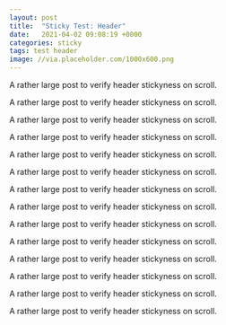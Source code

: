 ```yaml
---
layout: post
title:  "Sticky Test: Header"
date:   2021-04-02 09:08:19 +0000
categories: sticky
tags: test header
image: //via.placeholder.com/1000x600.png
---
```


A rather large post to verify header stickyness on scroll.

A rather large post to verify header stickyness on scroll.

A rather large post to verify header stickyness on scroll.

A rather large post to verify header stickyness on scroll.

A rather large post to verify header stickyness on scroll.

A rather large post to verify header stickyness on scroll.

A rather large post to verify header stickyness on scroll.

A rather large post to verify header stickyness on scroll.

A rather large post to verify header stickyness on scroll.

A rather large post to verify header stickyness on scroll.

A rather large post to verify header stickyness on scroll.

A rather large post to verify header stickyness on scroll.

A rather large post to verify header stickyness on scroll.

A rather large post to verify header stickyness on scroll.